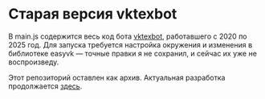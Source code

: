 # Старая версия vktexbot

В main.js содержится весь код бота [vktexbot](https://vk.com/vktexbot), работавшего с 2020 по 2025 год. Для запуска требуется настройка окружения и изменения в библиотеке easyvk — точные правки я не сохранил, и сейчас их уже не воспроизведу.

Этот репозиторий оставлен как архив. Актуальная разработка продолжается [здесь](https://github.com/ashurbekovz/vktexbot).

